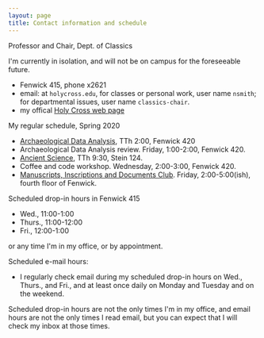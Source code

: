 ```yaml
---
layout: page
title: Contact information and schedule
---
```



Professor and Chair, Dept. of Classics

I'm currently in isolation, and will not be on campus for the foreseeable future.
- Fenwick 415, phone x2621
- email: at `holycross.edu`, for classes or personal work, user name `nsmith`;  for departmental issues, user name `classics-chair`.
- my offical [Holy Cross web page](http://www.holycross.edu/academics/programs/classics/faculty/neel-smith)

My regular schedule, Spring 2020

-  [Archaeological Data Analysis](http://shot.holycross.edu/courses/ada/S20/), TTh 2:00, Fenwick 420
- Archaeological Data Analysis review.  Friday, 1:00-2:00, Fenwick 420.
-  [Ancient Science](http://shot.holycross.edu/courses/science/S20/), TTh 9:30, Stein 124.
-  Coffee and code workshop. Wednesday, 2:00-3:00, Fenwick 420.
-  [Manuscripts, Inscriptions and Documents Club](https://github.io/hcmid).  Friday, 2:00-5:00(ish), fourth floor of Fenwick.

Scheduled drop-in hours in Fenwick 415

- Wed., 11:00-1:00
- Thurs., 11:00-12:00
- Fri., 12:00-1:00

or any time I'm in my office, or by appointment.

Scheduled e-mail hours:

- I regularly check email during my scheduled drop-in hours on Wed., Thurs., and Fri., and at least once daily on Monday and Tuesday and on the weekend.

Scheduled drop-in hours are not the only times I'm in my office, and email hours are not the only times I read email, but you can expect that I will check my inbox at those times.
